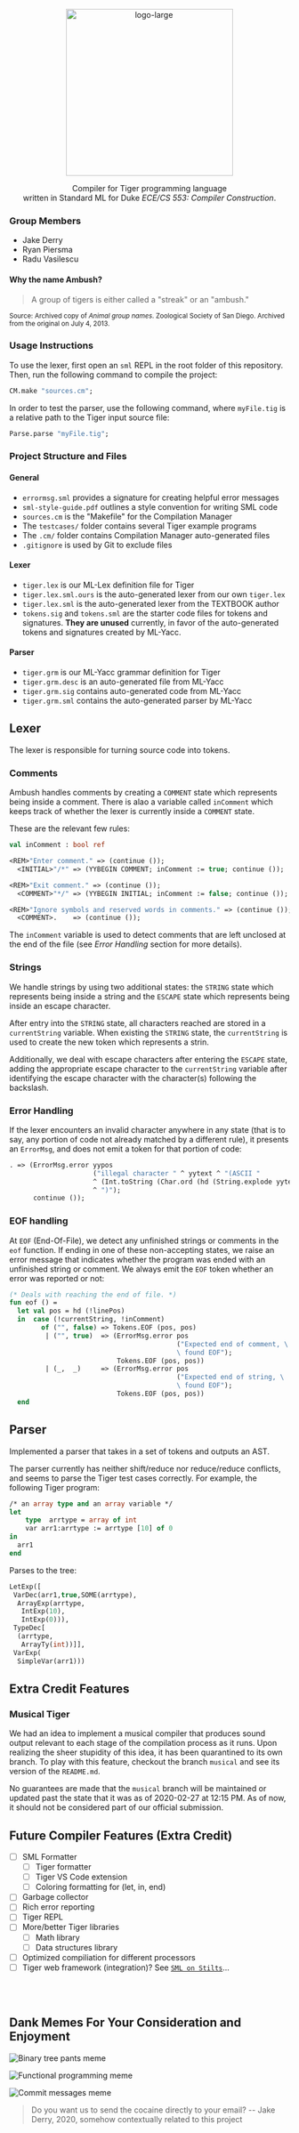 <p align="center">
  <img width="300" align="center" alt="logo-large" src="https://user-images.githubusercontent.com/10100323/73473240-6a6f0600-435a-11ea-95f7-57841d91c49e.png">
</p>

<p align="center">
  Compiler for Tiger programming language<br/>written in Standard ML for Duke <i>ECE/CS 553: Compiler Construction</i>.
</p>

### Group Members

- Jake Derry
- Ryan Piersma
- Radu Vasilescu

#### Why the name Ambush?

> A group of tigers is either called a "streak" or an "ambush."

<sub>Source: Archived copy of *Animal group names*. Zoological Society of San 
Diego. Archived from the original on July 4, 2013.</sub>

### Usage Instructions

To use the lexer, first open an `sml` REPL in the root folder of this 
repository. Then, run the following command to compile the project:

```sml
CM.make "sources.cm";
```

In order to test the parser, use the following command, where `myFile.tig` is 
a relative path to the Tiger input source file:

```sml
Parse.parse "myFile.tig";
```

### Project Structure and Files

#### General

- `errormsg.sml` provides a signature for creating helpful error messages
- `sml-style-guide.pdf` outlines a style convention for writing SML code
- `sources.cm` is the "Makefile" for the Compilation Manager
- The `testcases/` folder contains several Tiger example programs
- The `.cm/` folder contains Compilation Manager auto-generated files
- `.gitignore` is used by Git to exclude files

#### Lexer

- `tiger.lex` is our ML-Lex definition file for Tiger
- `tiger.lex.sml.ours` is the auto-generated lexer from our own `tiger.lex`
- `tiger.lex.sml` is the auto-generated lexer from the TEXTBOOK author
- `tokens.sig` and `tokens.sml` are the starter code files for tokens and 
  signatures. **They are unused** currently, in favor of the auto-generated
  tokens and signatures created by ML-Yacc.

#### Parser

- `tiger.grm` is our ML-Yacc grammar definition for Tiger
- `tiger.grm.desc` is an auto-generated file from ML-Yacc
- `tiger.grm.sig` contains auto-generated code from ML-Yacc
- `tiger.grm.sml` contains the auto-generated parser by ML-Yacc


## Lexer

The lexer is responsible for turning source code into tokens. 

### Comments

Ambush handles comments by creating a `COMMENT` state which represents being 
inside a comment. There is alao a variable called `inComment` which keeps track 
of whether the lexer is currently inside a `COMMENT` state. 

These are the relevant few rules:

```sml
val inComment : bool ref 
```

```sml
<REM>"Enter comment." => (continue ());
  <INITIAL>"/*" => (YYBEGIN COMMENT; inComment := true; continue ());

<REM>"Exit comment." => (continue ());
  <COMMENT>"*/" => (YYBEGIN INITIAL; inComment := false; continue ());

<REM>"Ignore symbols and reserved words in comments." => (continue ());
  <COMMENT>.    => (continue ());
```

The `inComment` variable is used to detect comments that are left unclosed at
the end of the file (see *Error Handling* section for more details).

### Strings

We handle strings by using two additional states: the `STRING` state which
represents being inside a string and the `ESCAPE` state which represents being
inside an escape character.

After entry into the `STRING` state, all characters reached are stored in a
`currentString` variable. When existing the `STRING` state, the `currentString`
is used to create the new token which represents a strin.

Additionally, we deal with escape characters after entering the `ESCAPE` 
state, adding the appropriate escape character to the `currentString` variable 
after identifying the escape character with the character(s) following the 
backslash.

### Error Handling

If the lexer encounters an invalid character anywhere in any state (that is to 
say, any portion of code not already matched by a different rule), it presents
an `ErrorMsg`, and does not emit a token for that portion of code:

```sml
. => (ErrorMsg.error yypos 
                     ("illegal character " ^ yytext ^ "(ASCII "
                     ^ (Int.toString (Char.ord (hd (String.explode yytext)))) 
                     ^ ")"); 
      continue ());
```

### EOF handling

At `EOF` (End-Of-File), we detect any unfinished strings or comments in the 
`eof` function. If ending in one of these non-accepting states, we raise an 
error message that indicates whether the program was ended with an unfinished 
string or comment. We always emit the `EOF` token whether an error was reported 
or not:

```sml
(* Deals with reaching the end of file. *)
fun eof () = 
  let val pos = hd (!linePos) 
  in  case (!currentString, !inComment)
        of ("", false) => Tokens.EOF (pos, pos)
         | ("", true)  => (ErrorMsg.error pos 
                                          ("Expected end of comment, \
                                          \ found EOF");
                           Tokens.EOF (pos, pos))
         | (_,  _)     => (ErrorMsg.error pos 
                                          ("Expected end of string, \
                                          \ found EOF");
                           Tokens.EOF (pos, pos))
  end
```

## Parser

Implemented a parser that takes in a set of tokens and outputs an AST.

The parser currently has neither shift/reduce nor reduce/reduce conflicts, and seems
to parse the Tiger test cases correctly. For example, the following Tiger program:

```sml
/* an array type and an array variable */
let
    type  arrtype = array of int
    var arr1:arrtype := arrtype [10] of 0
in
  arr1
end
```

Parses to the tree:

```sml
LetExp([
 VarDec(arr1,true,SOME(arrtype),
  ArrayExp(arrtype,
   IntExp(10),
   IntExp(0))),
 TypeDec[
  (arrtype,
   ArrayTy(int))]],
 VarExp(
  SimpleVar(arr1)))
```

## Extra Credit Features

### Musical Tiger

We had an idea to implement a musical compiler that produces sound output
relevant to each stage of the compilation process as it runs. Upon realizing
the sheer stupidity of this idea, it has been quarantined to its own branch.
To play with this feature, checkout the branch `musical` and see its version
of the `README.md`.

No guarantees are made that the `musical` branch will be maintained or updated
past the state that it was as of 2020-02-27 at 12:15 PM. As of now, it should 
not be considered part of our official submission.

## Future Compiler Features (Extra Credit)

 - [ ] SML Formatter
    - [ ] Tiger formatter
    - [ ] Tiger VS Code extension
    - [ ] Coloring formatting for (let, in, end)
 - [ ] Garbage collector
 - [ ] Rich error reporting
 - [ ] Tiger REPL
 - [ ] More/better Tiger libraries
    - [ ] Math library
    - [ ] Data structures library
 - [ ] Optimized compiliation for different processors
 - [ ] Tiger web framework (integration)? See [`SML on Stilts`](https://github.com/j4cbo/stilts)...

<br/> <br/>

## Dank Memes For Your Consideration and Enjoyment

![Binary tree pants meme](https://i.kym-cdn.com/photos/images/original/001/272/773/6dd.jpg)

![Functional programming meme](https://pics.me.me/do-you-smoke-functional-very-time-programming-1s-more-effective-36314444.png)

![Commit messages meme](https://pics.me.me/me-i-should-give-this-commit-a-proper-descriptive-message-58056481.png)

>Do you want us to send the cocaine directly to your email? 
> -- Jake Derry, 2020, somehow contextually related to this project
